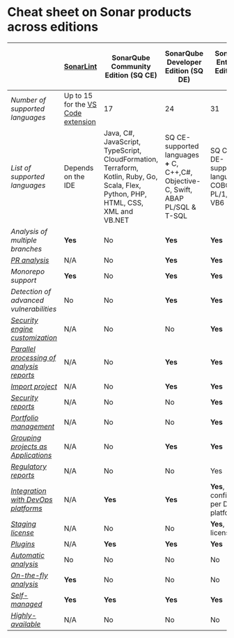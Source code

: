 # Cheat sheet on Sonar products across editions

|     | [**SonarLint**](https://www.sonarsource.com/products/sonarlint/) | SonarQube Community Edition (SQ CE) | SonarQube Developer Edition (SQ DE) | SonarQube Enterprise Edition (SQ EE) | SonarQube Data Center Edition (SQ DE) | SonarCloud (SC) |
| --- | --- | --- | --- | --- | --- | --- |
| *Number of supported languages* | Up to 15 for the [VS Code extension](https://github.com/SonarSource/sonarlint-vscode) | 17  | 24  | 31  | 31  | 24  |
| *List of supported languages* | Depends on the IDE | Java, C#, JavaScript, TypeScript, CloudFormation, Terraform, Kotlin, Ruby, Go, Scala, Flex, Python, PHP, HTML, CSS, XML and VB.NET | SQ CE-supported languages **+** C, C++,C#, Objective-C, Swift, ABAP PL/SQL & T-SQL | SQ CE and DE-supported languages **+** COBOL, Apex, PL/1, RPG & VB6 | SQ CE, DE and EE-supported languages | SQ CE-supported languages **+** C, C++,C#, Objective-C, Swift, ABAP PL/SQL & T-SQL |
| *Analysis of multiple branches* | **Yes** | No  | **Yes** | **Yes** | **Yes<br>** | **Yes** |
| [*PR analysis*](https://docs.sonarqube.org/latest/analyzing-source-code/pull-request-analysis/) | N/A | No  | **Yes** | **Yes** | **Yes<br>** | **Yes** |
| *Monorepo support* | **Yes** | No  | **Yes** | **Yes** | **Yes<br>** | **Yes** |
| *Detection of advanced vulnerabilities* | No  | No  | **Yes** | **Yes** | **Yes<br>** | **Yes** |
| [*Security engine customization*](https://docs.sonarqube.org/latest/analyzing-source-code/security-engine-custom-configuration/) | N/A | No  | No  | **Yes** | **Yes** | No  |
| [*Parallel processing of analysis reports*](https://docs.sonarqube.org/latest/instance-administration/compute-engine-performance/) | N/A | No  | **Yes** | **Yes** | **Yes<br>** | **Yes** |
| [*Import project*](https://docs.sonarqube.org/latest/instance-administration/project-move/#how-to-export) | N/A | No  | **Yes** | **Yes** | **Yes** | No  |
| [*Security reports*](https://docs.sonarqube.org/latest/user-guide/security-reports/) | N/A | No  | No  | **Yes** | **Yes** | No  |
| [*Portfolio management*](https://docs.sonarqube.org/latest/user-guide/portfolios/) | N/A | No  | No  | **Yes** | **Yes** | No  |
| [*Grouping projects as Applications*](https://docs.sonarqube.org/latest/user-guide/applications/) | N/A | No  | **Yes** | **Yes** | **Yes** | No  |
| *[Regulatory reports](https://docs.sonarqube.org/latest/project-administration/pdf-reports/#regulatory-reports)<br>* | N/A | No  | No  | Yes | **Yes** | No  |
| [*Integration with DevOps platforms*](https://docs.sonarqube.org/latest/devops-platform-integration/github-integration/) | N/A | **Yes** | **Yes** | **Yes**, multiple configurations per DevOps platform | **Yes** | **Yes**, only SaaS platforms |
| [*Staging license*](https://docs.sonarqube.org/latest/instance-administration/license-administration/#staging-licenses) | N/A | No  | No  | **Yes**, 2 staging licenses | **Yes** | N/A |
| [*Plugins*](https://docs.sonarqube.org/latest/setup-and-upgrade/install-a-plugin/) | N/A | **Yes** | **Yes** | **Yes** | **Yes** | No  |
| [*Automatic analysis*](https://docs.sonarcloud.io/advanced-setup/automatic-analysis/) | No  | No  | No  | No  | No  | **Yes** |
| [*On-the-fly analysis*](https://www.sonarsource.com/products/sonarlint/features/) | **Yes** | No  | No  | No  | No  | No  |
| [*Self-managed*](https://docs.sonarqube.org/latest/setup-and-upgrade/install-the-server/) | **Yes** | **Yes** | **Yes** | **Yes** | **Yes** | No, SaaS |
| [*Highly-available*](https://docs.sonarqube.org/latest/setup-and-upgrade/install-the-server-as-a-cluster/) | N/A | No  | No  | No  | **Yes** | **Yes** |